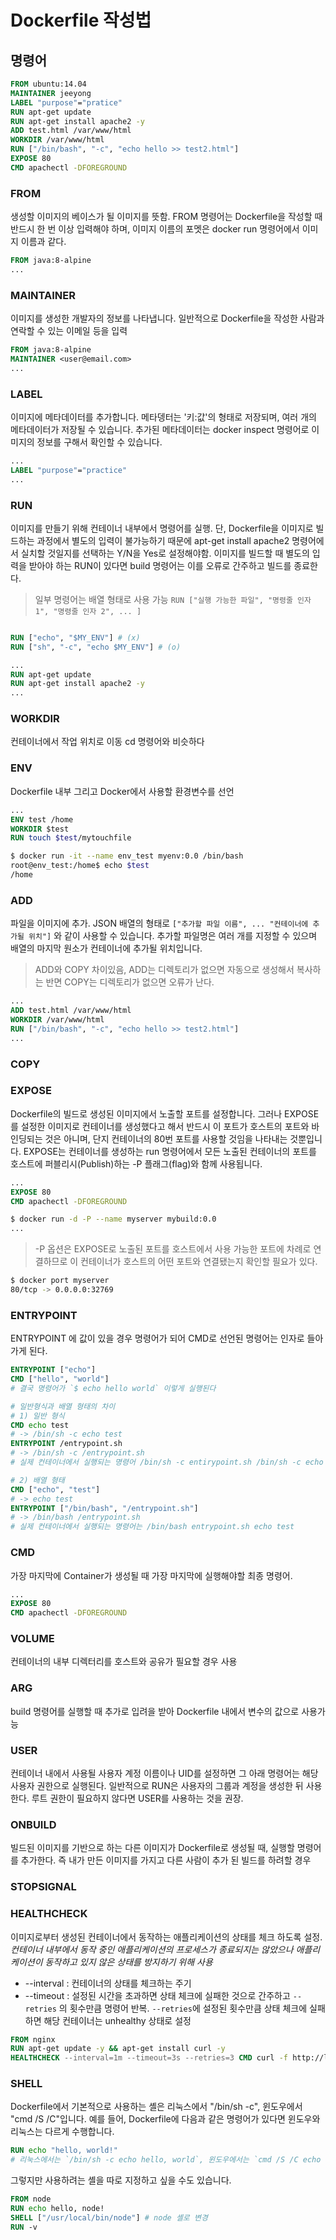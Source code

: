 # Dockerfile 작성법

## 명령어
```dockerfile
FROM ubuntu:14.04
MAINTAINER jeeyong
LABEL "purpose"="pratice"
RUN apt-get update
RUN apt-get install apache2 -y
ADD test.html /var/www/html
WORKDIR /var/www/html
RUN ["/bin/bash", "-c", "echo hello >> test2.html"]
EXPOSE 80
CMD apachectl -DFOREGROUND
```

### FROM
생성할 이미지의 베이스가 될 이미지를 뜻함.
FROM 명령어는 Dockerfile을 작성할 때 반드시 한 번 이상 입력해야 하며, 이미지 이름의 포멧은 docker run 명령어에서 이미지 이름과 같다.
```dockerfile
FROM java:8-alpine
...
```

### MAINTAINER
이미지를 생성한 개발자의 정보를 나타냅니다. 일반적으로 Dockerfile을 작성한 사람과 연락할 수 있는 이메일 등을 입력
```dockerfile
FROM java:8-alpine
MAINTAINER <user@email.com>
...
```

### LABEL
이미지에 메타데이터를 추가합니다. 메타뎅터는 '키:값'의 형태로 저장되며, 여러 개의 메타데이터가 저장될 수 있습니다. 추가된 메타데이터는 docker inspect 명령어로 이미지의 정보를 구해서 확인할 수 있습니다.
```dockerfile
...
LABEL "purpose"="practice"
...
```

### RUN
이미지를 만들기 위해 컨테이너 내부에서 명령어를 실행. 단, Dockerfile을 이미지로 빌드하는 과정에서 별도의 입력이 불가능하기 때문에 apt-get install apache2 명령어에서 실치할 것일지를 선택하는 Y/N을 Yes로 설정해야함. 이미지를 빌드할 때 별도의 입력을 받아야 하는 RUN이 있다면 build 명령어는 이를 오류로 간주하고 빌드를 종료한다.
> 일부 명령어는 배열 형태로 사용 가능
> `RUN ["실행 가능한 파일", "명령줄 인자 1", "명령줄 인자 2", ... ]`

```dockerfile

RUN ["echo", "$MY_ENV"] # (x)
RUN ["sh", "-c", "echo $MY_ENV"] # (o)
```

```dockerfile
...
RUN apt-get update
RUN apt-get install apache2 -y
...
```

### WORKDIR

컨테이너에서 작업 위치로 이동 cd 명령어와 비슷하다


### ENV

Dockerfile 내부 그리고 Docker에서 사용할 환경변수를 선언

```dockerfile
...
ENV test /home
WORKDIR $test
RUN touch $test/mytouchfile
```

```bash
$ docker run -it --name env_test myenv:0.0 /bin/bash
root@env_test:/home$ echo $test
/home 
```

### ADD

파일을 이미지에 추가. JSON 배열의 형태로 
`["추가할 파일 이름", ... "컨테이너에 추가될 위치"]`
와 같이 사용할 수 있습니다. 추가할 파일명은 여러 개를 지정할 수 있으며 배열의 마지막 원소가 컨테이너에 추가될 위치입니다.
> ADD와 COPY 차이있음, ADD는 디렉토리가 없으면 자동으로 생성해서 복사하는 반면 COPY는 디렉토리가 없으면 오류가 난다.

```dockerfile
...
ADD test.html /var/www/html
WORKDIR /var/www/html
RUN ["/bin/bash", "-c", "echo hello >> test2.html"]
...
```

### COPY

### EXPOSE

Dockerfile의 빌드로 생성된 이미지에서 노출할 포트를 설정합니다. 그러나 EXPOSE를 설정한 이미지로 컨테이너를 생성했다고 해서 반드시 이 포트가 호스트의 포트와 바인딩되는 것은 아니며, 단지 컨테이너의 80번 포트를 사용할 것임을 나타내는 것뿐입니다. EXPOSE는 컨테이너를 생성하는 run 명령어에서 모든 노출된 컨테이너의 포트를 호스트에 퍼블리시(Publish)하는 -P 플래그(flag)와 함께 사용됩니다.

```dockerfile
...
EXPOSE 80
CMD apachectl -DFOREGROUND
```

```bash
$ docker run -d -P --name myserver mybuild:0.0
...
```

> -P 옵션은 EXPOSE로 노출된 포트를 호스트에서 사용 가능한 포트에 차례로 연결하므로 이 컨테이너가  호스트의 어떤 포트와 연결됐는지 확인할 필요가 있다.

```bash
$ docker port myserver
80/tcp -> 0.0.0.0:32769
```

### ENTRYPOINT

ENTRYPOINT 에 값이 있을 경우 명령어가 되어 CMD로 선언된 명령어는 인자로 들아가게 된다.

```dockerfile
ENTRYPOINT ["echo"]
CMD ["hello", "world"]
# 결국 명령어가 `$ echo hello world` 이렇게 실행된다

# 일반형식과 배열 형태의 차이
# 1) 일반 형식
CMD echo test
# -> /bin/sh -c echo test
ENTRYPOINT /entrypoint.sh
# -> /bin/sh -c /entrypoint.sh
# 실제 컨테이너에서 실행되는 명령어 /bin/sh -c entirypoint.sh /bin/sh -c echo test

# 2) 배열 형태
CMD ["echo", "test"]
# -> echo test
ENTRYPOINT ["/bin/bash", "/entrypoint.sh"]
# -> /bin/bash /entrypoint.sh
# 실제 컨테이너에서 실행되는 명령어는 /bin/bash entrypoint.sh echo test
```

### CMD
가장 마지막에 Container가 생성될 때 가장 마지막에 실행해야할 최종 명령어.
```dockerfile
...
EXPOSE 80
CMD apachectl -DFOREGROUND
```

### VOLUME
컨테이너의 내부 디렉터리를 호스트와 공유가 필요할 경우 사용

### ARG
build 명령어를 실행할 때 추가로 입려을 받아 Dockerfile 내에서 변수의 값으로 사용가능

### USER
컨테이너 내에서 사용될 사용자 계정 이름이나 UID를 설정하면 그 아래 명령어는 해당 사용자 권한으로 실행된다. 일반적으로 RUN은 사용자의 그룹과 계정을 생성한 뒤 사용한다. 루트 권한이 필요하지 않다면 USER를 사용하는 것을 권장.

### ONBUILD
빌드된 이미지를 기반으로 하는 다른 이미지가 Dockerfile로 생성될 때, 실행할 명령어를 추가한다.
즉 내가 만든 이미지를 가지고 다른 사람이 추가 된 빌드를 하려할 경우

### STOPSIGNAL

### HEALTHCHECK
이미지로부터 생성된 컨테이너에서 동작하는 애플리케이션의 상태를 체크 하도록 설정.
*컨테이너 내부에서 동작 중인 애플리케이션의 프로세스가 종료되지는 않았으나 애플리케이션이 동작하고 있지 않은 상태를 방지하기 위해 사용*
- --interval : 컨테이너의 상태를 체크하는 주기
- --timeout : 설정된 시간을 초과하면 상태 체크에 실패한 것으로 간주하고 `--retries` 의 횟수만큼 명령어 반복. `--retries`에 설정된 횟수만큼 상태 체크에 실패하면 해당 컨테이너는 unhealthy 상태로 설정

```dockerfile
FROM nginx
RUN apt-get update -y && apt-get install curl -y
HEALTHCHECK --interval=1m --timeout=3s --retries=3 CMD curl -f http://localhost || exit 1
```

### SHELL
Dockerfile에서 기본적으로 사용하는 셸은 리눅스에서 "/bin/sh -c", 윈도우에서 "cmd /S /C"입니다. 예를 들어, Dockerfile에 다음과 같은 명령어가 있다면 윈도우와 리눅스는 다르게 수행합니다.
```dockerfile
RUN echo "hello, world!"
# 리눅스에서는 `/bin/sh -c echo hello, world`, 윈도우에서는 `cmd /S /C echo hello, world`로 실행됨
```
그렇지만 사용하려는 셸을 따로 지정하고 싶을 수도 있습니다.
```dockerfile
FROM node
RUN echo hello, node!
SHELL ["/usr/local/bin/node"] # node 셸로 변경
RUN -v
```